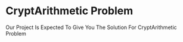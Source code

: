 # CryptArithmetic Problem
Our Project Is Expected To Give You The Solution For CryptArithmetic Problem
